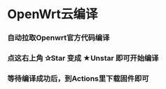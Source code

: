 # OpenWrt云编译

### 自动拉取Openwrt官方代码编译

### 点这右上角 ✰Star  变成 ★Unstar 即可开始编译

### 等待编译成功后，到Actions里下载固件即可
